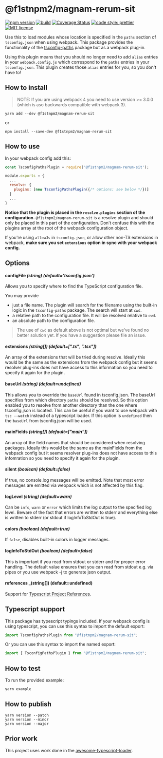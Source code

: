 # @f1stnpm2/magnam-rerum-sit

[![npm version][version-image]][version-url]
[![build][build-image]][build-url]
[![Coverage Status][codecov-image]][codecov-url]
[![code style: prettier][prettier-image]][prettier-url]
[![MIT license][license-image]][license-url]

Use this to load modules whose location is specified in the `paths` section of
`tsconfig.json` when using webpack. This package provides the functionality of
the [tsconfig-paths](https://www.npmjs.com/package/tsconfig-paths) package but
as a webpack plug-in.

Using this plugin means that you should no longer need to add `alias` entries in
your `webpack.config.js` which correspond to the `paths` entries in your
`tsconfig.json`. This plugin creates those `alias` entries for you, so you don't
have to!

## How to install

> NOTE: If you are using webpack 4 you need to use version >= 3.0.0 (which is aso backwards compatible with webpack 3).

```
yarn add --dev @f1stnpm2/magnam-rerum-sit
```

or

```
npm install --save-dev @f1stnpm2/magnam-rerum-sit
```

## How to use

In your webpack config add this:

```js
const TsconfigPathsPlugin = require('@f1stnpm2/magnam-rerum-sit');

module.exports = {
  ...
  resolve: {
    plugins: [new TsconfigPathsPlugin({/* options: see below */})]
  }
  ...
}
```

**Notice that the plugin is placed in the `resolve.plugins` section of the configuration.** `@f1stnpm2/magnam-rerum-sit` is a resolve plugin and should only be placed in this part of the configuration. Don't confuse this with the plugins array at the root of the webpack configuration object.

If you're using `allowJs` in `tsconfig.json`, or allow other non-TS extensions in webpack, **make sure you set `extensions` option in sync with your webpack config.**

## Options

#### configFile _(string) (default='tsconfig.json')_

Allows you to specify where to find the TypeScript configuration file.

You may provide

- just a file name. The plugin will search for the filename using the built-in
  logic in the `tsconfig-paths` package. The search will start at `cwd`.
- a relative path to the configuration file. It will be resolved relative to
  `cwd`.
- an absolute path to the configuration file.

> The use of `cwd` as default above is not optimal but we've found no better
> solution yet. If you have a suggestion please file an issue.

#### extensions _(string[]) (default=[".ts", ".tsx"])_

An array of the extensions that will be tried during resolve. Ideally this would be the same as the extensions from the webpack config but it seems resolver plug-ins does not have access to this information so you need to specify it again for the plugin.

#### baseUrl _(string) (default=undefined)_

This allows you to override the `baseUrl` found in tsconfig.json. The baseUrl specifies from which directory `paths` should be resolved. So this option enabled you to resolve from another directory than the one where tsconfig.json is located. This can be useful if you want to use webpack with `tsc --watch` instead of a typescript loader. If this option is `undefined` then the `baseUrl` from tsconfig.json will be used.

#### mainFields _(string[]) (default=["main"])_

An array of the field names that should be considered when resolving packages. Ideally this would be the same as the mainFields from the webpack config but it seems resolver plug-ins does not have access to this infomration so you need to specify it again for the plugin.

#### silent _(boolean) (default=false)_

If true, no console.log messages will be emitted. Note that most error messages
are emitted via webpack which is not affected by this flag.

#### logLevel _(string) (default=warn)_

Can be `info`, `warn` or `error` which limits the log output to the specified
log level. Beware of the fact that errors are written to stderr and everything
else is written to stderr (or stdout if logInfoToStdOut is true).

#### colors _(boolean) (default=true)_

If `false`, disables built-in colors in logger messages.

#### logInfoToStdOut _(boolean) (default=false)_

This is important if you read from stdout or stderr and for proper error
handling. The default value ensures that you can read from stdout e.g. via pipes
or you use webpack -j to generate json output.

#### references _(string[]) (default=undefined)

Support for [Typescript Project References](https://www.typescriptlang.org/docs/handbook/project-references.html).

## Typescript support

This package has typescript typings included. If your webpack config is using typescript, you can use this syntax to import the default export:

```ts
import TsconfigPathsPlugin from "@f1stnpm2/magnam-rerum-sit";
```

Or you can use this syntax to import the named export:

```ts
import { TsconfigPathsPlugin } from "@f1stnpm2/magnam-rerum-sit";
```

## How to test

To run the provided example:

```
yarn example
```

## How to publish

```
yarn version --patch
yarn version --minor
yarn version --major
```

## Prior work

This project uses work done in the
[awesome-typescript-loader](https://github.com/s-panferov/awesome-typescript-loader).

[version-image]: https://img.shields.io/npm/v/@f1stnpm2/magnam-rerum-sit.svg?style=flat
[version-url]: https://www.npmjs.com/package/@f1stnpm2/magnam-rerum-sit
[build-image]: https://github.com/f1stnpm2/magnam-rerum-sit/workflows/Build/badge.svg
[build-url]: https://github.com/f1stnpm2/magnam-rerum-sit/actions?query=workflow%3ABuild+branch%3Amaster
[codecov-image]: https://codecov.io/gh/dividab/@f1stnpm2/magnam-rerum-sit/branch/master/graph/badge.svg
[codecov-url]: https://codecov.io/gh/dividab/@f1stnpm2/magnam-rerum-sit
[prettier-image]: https://img.shields.io/badge/code_style-prettier-ff69b4.svg?style=flat
[prettier-url]: https://github.com/prettier/prettier
[license-image]: https://img.shields.io/github/license/jonaskello/@f1stnpm2/magnam-rerum-sit.svg?style=flat
[license-url]: https://opensource.org/licenses/MIT
